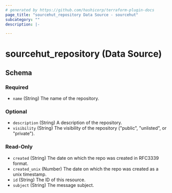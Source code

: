 ```yaml
---
# generated by https://github.com/hashicorp/terraform-plugin-docs
page_title: "sourcehut_repository Data Source - sourcehut"
subcategory: ""
description: |-

---
```


# sourcehut_repository (Data Source)





<!-- schema generated by tfplugindocs -->
## Schema

### Required

- `name` (String) The name of the repository.

### Optional

- `description` (String) A description of the repository.
- `visibility` (String) The visibility of the repository ("public", "unlisted", or "private").

### Read-Only

- `created` (String) The date on which the repo was created in RFC3339 format.
- `created_unix` (Number) The date on which the repo was created as a unix timestamp.
- `id` (String) The ID of this resource.
- `subject` (String) The message subject.
